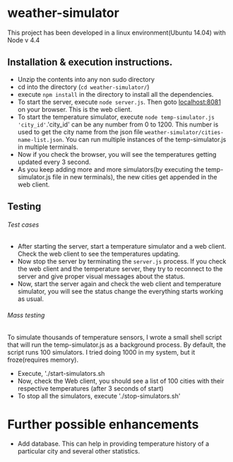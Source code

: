 # weather-simulator

This project has been developed in a linux environment(Ubuntu 14.04) with Node v 4.4

## Installation & execution instructions.

- Unzip the contents into any non sudo directory
- cd into the directory (`cd weather-simulator/`)
- execute `npm install` in the directory to install all the dependencies.
- To start the server, execute `node server.js`. Then goto [localhost:8081](http://localhost:8081) on your browser. This is the web client.
- To start the temperature simulator, execute `node temp-simulator.js 'city_id'`.'city_id' can be any number from 0 to 1200. This number is used to get the city name from the json file `weather-simulator/cities-name-list.json`. You can run multiple instances of the temp-simulator.js in multiple terminals.
- Now if you check the browser, you will see the temperatures getting updated every 3 second. 
- As you keep adding more and more simulators(by executing the temp-simulator.js file in new terminals), the new cities get appended in the web client.

## Testing
###### Test cases
- After starting the server, start a temperature simulator and a web client. Check the web client to see the temperatures updating.
- Now stop the server by terminating the `server.js` process. If you check the web client and the temperature server, they try to reconnect to the server and give proper visual messages about the status.
- Now, start the server again and check the web client and temperature simulator, you will see the status change the everything starts working as usual.

###### Mass testing
To simulate thousands of temperature sensors, I wrote a small shell script that will run the temp-simulator.js as a background process. By default, the script runs 100 simulators. I tried doing 1000 in my system, but it froze(requires memory).

- Execute, './start-simulators.sh
- Now, check the Web client, you should see a list of 100 cities with their respective temperatures (after 3 seconds of start)
- To stop all the simulators, execute './stop-simulators.sh'
# Further possible enhancements
- Add database. This can help in providing temperature history of a particular city and several other statistics.
